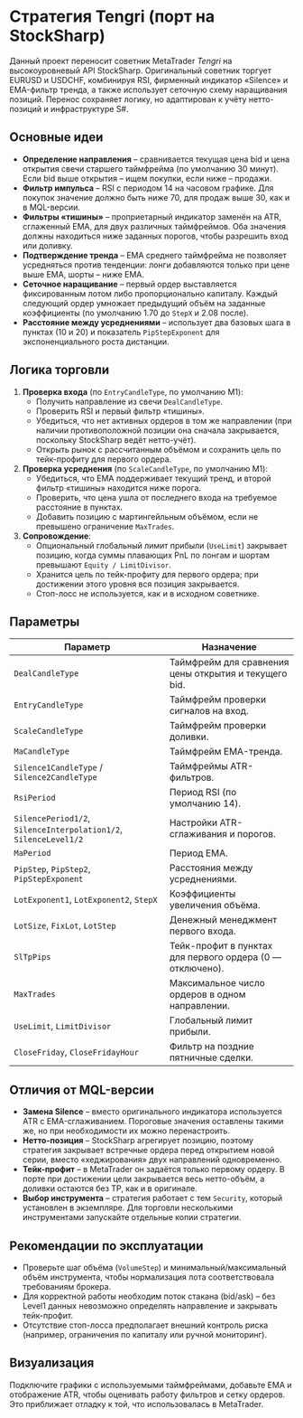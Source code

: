 # Стратегия Tengri (порт на StockSharp)

Данный проект переносит советник MetaTrader *Tengri* на высокоуровневый API StockSharp. Оригинальный советник торгует EURUSD и USDCHF, комбинируя RSI, фирменный индикатор «Silence» и EMA-фильтр тренда, а также использует сеточную схему наращивания позиций. Перенос сохраняет логику, но адаптирован к учёту нетто-позиций и инфраструктуре S#. 

## Основные идеи

- **Определение направления** – сравнивается текущая цена bid и цена открытия свечи старшего таймфрейма (по умолчанию 30 минут). Если bid выше открытия – ищем покупки, если ниже – продажи.
- **Фильтр импульса** – RSI c периодом 14 на часовом графике. Для покупок значение должно быть ниже 70, для продаж выше 30, как и в MQL-версии.
- **Фильтры «тишины»** – проприетарный индикатор заменён на ATR, сглаженный EMA, для двух различных таймфреймов. Оба значения должны находиться ниже заданных порогов, чтобы разрешить вход или доливку.
- **Подтверждение тренда** – EMA среднего таймфрейма не позволяет усредняться против тенденции: лонги добавляются только при цене выше EMA, шорты – ниже EMA.
- **Сеточное наращивание** – первый ордер выставляется фиксированным лотом либо пропорционально капиталу. Каждый следующий ордер умножает предыдущий объём на заданные коэффициенты (по умолчанию 1.70 до `StepX` и 2.08 после).
- **Расстояние между усреднениями** – использует два базовых шага в пунктах (10 и 20) и показатель `PipStepExponent` для экспоненциального роста дистанции.

## Логика торговли

1. **Проверка входа** (по `EntryCandleType`, по умолчанию M1):
   - Получить направление из свечи `DealCandleType`.
   - Проверить RSI и первый фильтр «тишины».
   - Убедиться, что нет активных ордеров в том же направлении (при наличии противоположной позиции она сначала закрывается, поскольку StockSharp ведёт нетто-учёт).
   - Открыть рынок с рассчитанным объёмом и сохранить цель по тейк-профиту для первого ордера.
2. **Проверка усреднения** (по `ScaleCandleType`, по умолчанию M1):
   - Убедиться, что EMA поддерживает текущий тренд, и второй фильтр «тишины» находится ниже порога.
   - Проверить, что цена ушла от последнего входа на требуемое расстояние в пунктах.
   - Добавить позицию с мартингейльным объёмом, если не превышено ограничение `MaxTrades`.
3. **Сопровождение**:
   - Опциональный глобальный лимит прибыли (`UseLimit`) закрывает позицию, когда суммы плавающих PnL по лонгам и шортам превышают `Equity / LimitDivisor`.
   - Хранится цель по тейк-профиту для первого ордера; при достижении этого уровня вся позиция закрывается.
   - Стоп-лосс не используется, как и в исходном советнике.

## Параметры

| Параметр | Назначение |
|----------|------------|
| `DealCandleType` | Таймфрейм для сравнения цены открытия и текущего bid. |
| `EntryCandleType` | Таймфрейм проверки сигналов на вход. |
| `ScaleCandleType` | Таймфрейм проверки доливки. |
| `MaCandleType` | Таймфрейм EMA-тренда. |
| `Silence1CandleType` / `Silence2CandleType` | Таймфреймы ATR-фильтров. |
| `RsiPeriod` | Период RSI (по умолчанию 14). |
| `SilencePeriod1/2`, `SilenceInterpolation1/2`, `SilenceLevel1/2` | Настройки ATR-сглаживания и порогов. |
| `MaPeriod` | Период EMA. |
| `PipStep`, `PipStep2`, `PipStepExponent` | Расстояния между усреднениями. |
| `LotExponent1`, `LotExponent2`, `StepX` | Коэффициенты увеличения объёма. |
| `LotSize`, `FixLot`, `LotStep` | Денежный менеджмент первого входа. |
| `SlTpPips` | Тейк-профит в пунктах для первого ордера (0 — отключено). |
| `MaxTrades` | Максимальное число ордеров в одном направлении. |
| `UseLimit`, `LimitDivisor` | Глобальный лимит прибыли. |
| `CloseFriday`, `CloseFridayHour` | Фильтр на поздние пятничные сделки. |

## Отличия от MQL-версии

- **Замена Silence** – вместо оригинального индикатора используется ATR с EMA-сглаживанием. Пороговые значения оставлены такими же, но при необходимости их можно перенастроить.
- **Нетто-позиция** – StockSharp агрегирует позицию, поэтому стратегия закрывает встречные ордера перед открытием новой серии, вместо «хеджирования» двух направлений одновременно.
- **Тейк-профит** – в MetaTrader он задаётся только первому ордеру. В порте при достижении цели закрывается весь нетто-объём, а доливки остаются без TP, как и в оригинале.
- **Выбор инструмента** – стратегия работает с тем `Security`, который установлен в экземпляре. Для торговли несколькими инструментами запускайте отдельные копии стратегии.

## Рекомендации по эксплуатации

- Проверьте шаг объёма (`VolumeStep`) и минимальный/максимальный объём инструмента, чтобы нормализация лота соответствовала требованиям брокера.
- Для корректной работы необходим поток стакана (bid/ask) – без Level1 данных невозможно определять направление и закрывать тейк-профит.
- Отсутствие стоп-лосса предполагает внешний контроль риска (например, ограничения по капиталу или ручной мониторинг).

## Визуализация

Подключите графики с используемыми таймфреймами, добавьте EMA и отображение ATR, чтобы оценивать работу фильтров и сетку ордеров. Это приближает отладку к той, что использовалась в MetaTrader.
